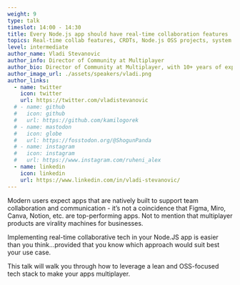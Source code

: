 ```yaml
---
weight: 9
type: talk
timeslot: 14:00 - 14:30
title: Every Node.js app should have real-time collaboration features
topics: Real-time collab features, CRDTs, Node.js OSS projects, system architecture, backend design
level: intermediate
author_name: Vladi Stevanovic
author_info: Director of Community at Multiplayer
author_bio: Director of Community at Multiplayer, with 10+ years of experience in building developer communities and enablement. Previously leading customer success at Prisma and MongoDB. You can find me working on my couch surrounded by dogs.
author_image_url: ./assets/speakers/vladi.png
author_links: 
  - name: twitter
    icon: twitter
    url: https://twitter.com/vladistevanovic
  # - name: github
  #   icon: github
  #   url: https://github.com/kamilogorek
  # - name: mastodon
  #   icon: globe
  #   url: https://fosstodon.org/@ShogunPanda
  # - name: instagram
  #   icon: instagram
  #   url: https://www.instagram.com/ruheni_alex
  - name: linkedin
    icon: linkedin
    url: https://www.linkedin.com/in/vladi-stevanovic/
---
```


Modern users expect apps that are natively built to support team collaboration and communication - it’s not a coincidence that Figma, Miro, Canva, Notion, etc. are top-performing apps. Not to mention that multiplayer products are virality machines for businesses. 

Implementing real-time collaborative tech in your Node.JS app is easier than you think...provided that you know which approach would suit best your use case.

This talk will walk you through how to leverage a lean and OSS-focused tech stack to make your apps multiplayer.
